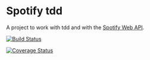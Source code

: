 # Spotify tdd

A project to work with tdd and with the [Spotify Web API](https://developer.spotify.com/web-api/).

[![Build Status](https://travis-ci.org/nathpaiva/spotify-tdd.svg?branch=master)](https://travis-ci.org/nathpaiva/spotify-tdd)

[![Coverage Status](https://coveralls.io/repos/github/nathpaiva/spotify-tdd/badge.svg?branch=master)](https://coveralls.io/github/nathpaiva/spotify-tdd?branch=master)
